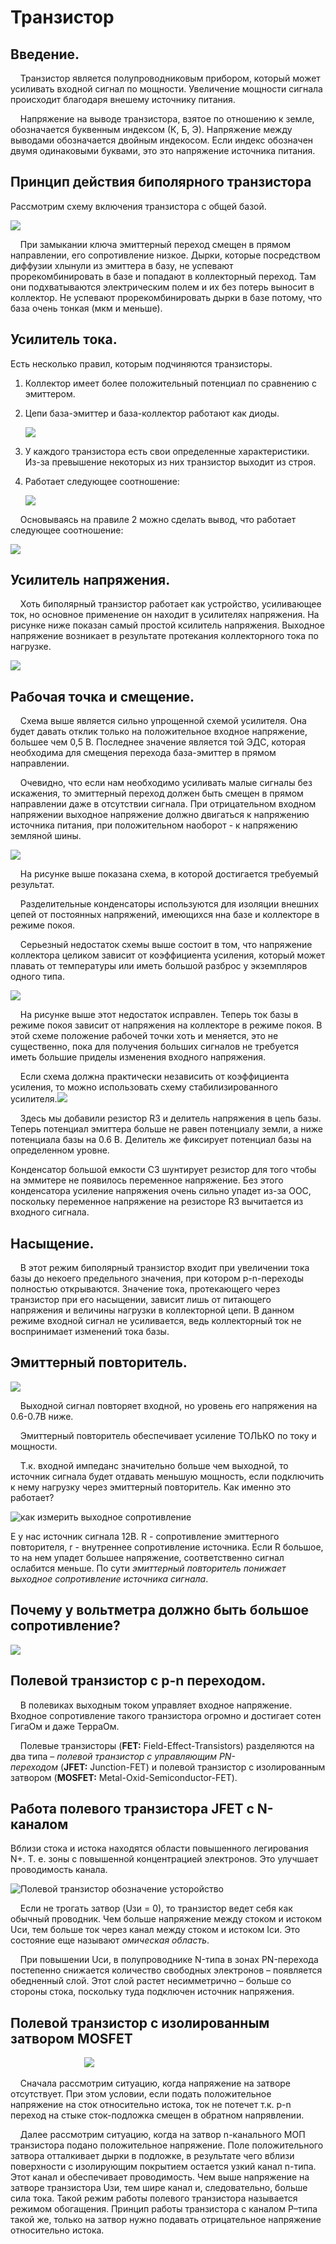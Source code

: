 # Транзистор

## Введение.

    Транзистор является полупроводниковым прибором, который может усиливать входной сигнал по мощности. Увеличение мощности сигнала происходит благодаря внешему источнику питания.

    Напряжение на выводе транзистора, взятое по отношению к земле, обозначается буквенным индексом (К, Б, Э). Напряжение между выводами обозначается двойным индекосом. Если индекс обозначен двумя одинаковыми буквами, это это напряжение источника питания.

## Принцип действия биполярного транзистора

Рассмотрим схему включения транзистора с общей базой.

![](assets/2025-09-14-10-02-00-image.png)

    При замыкании ключа эмиттерный переход смещен в прямом направлении, его сопротивление низкое. Дырки, которые посредством диффузии хлынули из эмиттера в базу, не успевают прорекомбинировать в базе и попадают в коллекторный переход. Там они подхватываются электрическим полем и их без потерь выносит в коллектор.  Не успевают прорекомбинировать дырки в базе потому, что база очень тонкая (мкм и меньше).

## Усилитель тока.

Есть несколько правил, которым подчиняются транзисторы.

1. Коллектор имеет более положительный потенциал по сравнению с эмиттером.

2. Цепи база-эмиттер и база-коллектор работают как диоды.
   
   ![](assets/2025-09-11-10-42-53-image.png)

3. У каждого транзистора есть свои определенные характеристики. Из-за превышение некоторых из них транзистор выходит из строя.

4. Работает следующее соотношение:
   
   ![](assets/2025-09-11-10-47-29-image.png)

    Основываясь на правиле 2 можно сделать вывод, что работает  следующее соотношение:

![](assets/2025-09-11-10-54-54-image.png)

## Усилитель напряжения.

    Хоть биполярный транзистор работает как устройство, усиливающее ток, но основное применение он находит в усилителях напряжения. На рисунке ниже показан самый простой ксилитель напряжения. Выходное напряжение возникает в результате протекания коллекторного тока по нагрузке.

![](assets/2025-09-14-10-58-15-image.png)

## Рабочая точка и смещение.

    Схема выше является сильно упрощенной схемой усилителя. Она будет давать отклик только на положительное входное напряжение, большее чем 0,5 В. Последнее значение является той ЭДС, которая необходима для смещения перехода база-эмиттер в прямом направлении.

    Очевидно, что если нам необходимо усиливать малые сигналы без искажения, то эмиттерный переход должен быть смещен в прямом направлении даже в отсутствии сигнала. При отрицательном входном напряжении выходное напряжение должно двигаться к напряжению источника питания, при положительном наоборот - к напряжению земляной шины.

![](assets/2025-09-14-12-46-12-image.png)

    На рисунке выше показана схема, в которой достигается требуемый результат.

    Разделительные конденсаторы используются для изоляции внешних цепей от постоянных напряжений, имеющихся нна базе и коллекторе в режиме покоя.

    Серьезный недостаток схемы выше состоит в том, что напряжение коллектора целиком зависит от коэффициента усиления, который может плавать от температуры или иметь большой разброс у экземпляров одного типа.

![](assets/2025-09-14-12-58-06-image.png)

    На рисунке выше этот недостаток исправлен. Теперь ток базы в режиме покоя зависит от напряжения на коллекторе в режиме покоя. В этой схеме положение рабочей точки хоть и меняется, это не существенно, пока для получения больших сигналов не требуется иметь большие приделы изменения входного напряжения.

    Если схема должна практически независить от коэффициента усиления, то можно использовать схему стабилизированного усилителя.![](assets/2025-09-14-12-58-34-image.png)

    Здесь мы добавили резистор R3 и делитель напряжения в цепь базы. Теперь потенциал эмиттера больше не равен потенциалу земли, а ниже потенциала базы на 0.6 В. Делитель же фиксирует потенциал базы на определенном уровне.

Конденсатор большой емкости С3 шунтирует резистор для того чтобы на эммитере не появилось переменное напряжение. Без этого конденсатора усиление напряжения очень сильно упадет из-за ООС, поскольку переменное напряжение на резисторе R3  вычитается из входного сигнала.

## Насыщение.

    В этот pежим биполярный транзистор входит при увеличении тока базы до некоего предельного значения, при кoтoрoм p-n-переходы полностью открываются. Значение тока, протекающего через транзистор при его насыщении, зависит лишь от питающего напряжения и величины нагрузки в коллекторной цепи. В данном режиме входной сигнал не усиливается, ведь коллекторный ток не воспринимает изменений тока базы. 

## Эмиттерный повторитель.

![](assets/2025-09-11-11-41-40-image.png)

    Выходной сигнал повторяет входной, но уровень его напряжения на 0.6-0.7В ниже.

     Эмиттерный повторитель обеспечивает усиление ТОЛЬКО по току и мощности.

    Т.к. входной импеданс значительно больше чем выходной, то источник сигнала будет отдавать меньшую мощность, если подключить к нему нагрузку через эмиттерный повторитель. Как именно это работает?

![как измерить выходное сопротивление](https://ruselectronic.com/_files/200007981-3c68c3d63c/%D0%BF%D0%B0%D0%B4%D0%B5%D0%BD%D0%B8%D0%B5%20%D0%BD%D0%B0%D0%BF%D1%80%D1%8F%D0%B6%D0%B5%D0%BD%D0%B8%D1%8F%20%D0%B2%20%D0%B0%D0%BA%D1%83%D0%BC%D0%B5.JPG)

Е у нас источник сигнала 12В. R - сопротивление эмиттерного повторителя, r - внутреннее сопротивление источника. Если R большое, то на нем упадет большее напряжение, соответственно сигнал ослабится меньше. По сути *эмиттерный повторитель понижает выходное сопротивление источника сигнала*.

## Почему у вольтметра должно быть большое сопротивление?

![](assets/2025-09-12-13-04-27-image.png)

## Полевой транзистор с p-n переходом.

    В полевиках выходным током управляет входное напряжение. Входное сопротивление такого транзистора огромно и достигает сотен ГигаОм и даже ТерраОм.

    Полевые транзисторы (**FET:** Field-Effect-Transistors) разделяются на два типа – *полевой транзистор с управляющим PN-переходом* (**JFET:** Junction-FET) и полевой транзистор с изолированным затвором (**MOSFET:** Metal-Oxid-Semiconductor-FET).

## Работа полевого транзистора JFET с N-каналом

Вблизи стока и истока находятся области повышенного легирования N+. T. e. зоны с повышенной концентрацией электронов. Это улучшает проводимость канала.

![Полевой транзистор обозначение усторойство](https://web.archive.org/web/20150902024809im_/http://hightolow.ru/images/jfet/jfetTriple.png)

    Если не трогать затвор (Uзи = 0), то транзистор ведет себя как обычный проводник. Чем больше напряжение между стоком и истоком Uси, тем больше ток через канал между стоком и истоком Iси. Это состояние еще называют *омическая область*.

    При повышении Uси, в полупроводнике N-типа в зонах PN-перехода постепенно снижается количество свободных электронов – появляется обедненный слой. Этот слой растет несимметрично – больше со стороны стока, поскольку туда подключен источник напряжения.

## Полевой транзистор с изолированным затвором MOSFET

                              ![](assets/2025-09-19-09-09-55-image.png)

    Сначала рассмотрим ситуацию, когда напряжение на затворе отсутствует. При этом условии, если подать положительное напряжение на сток относительно истока, ток не потечет т.к. p-n переход на стыке сток-подложка смещен в обратном напрявлении.

    Далее рассмотрим ситуацию, когда на затвор n-канального МОП транзистора подано положительное напряжение. Поле положительного затвора отталкивает дырки в подложке, в результате чего вблизи поверхности с изолирующим покрытием остается узкий канал n-типа. Этот канал и обеспечивает проводимость. Чем выше напряжение на затворе транзистора Uзи, тем шире канал и, следовательно, больше сила тока. Такой режим работы полевого транзистора называется режимом обогащения. Принцип работы транзистора с каналом P–типа такой же, только на затвор нужно подавать отрицательное напряжение относительно истока.